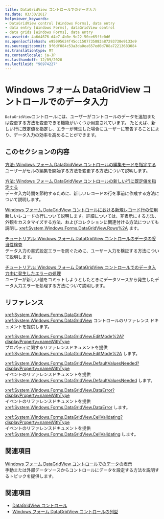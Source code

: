 ```yaml
---
title: DataGridView コントロールでのデータ入力
ms.date: 03/30/2017
helpviewer_keywords:
- DataGridView control [Windows Forms], data entry
- data entry [Windows Forms], dataGridView control
- data grids [Windows Forms], data entry
ms.assetid: 4a6d4676-d4e7-4b0e-9c22-50ce65ffe0d6
ms.openlocfilehash: e95095624f45cc1507735083a87293730e9133e9
ms.sourcegitcommit: 9f6df084c53a3da0ea657ed0d708a72213683084
ms.translationtype: MT
ms.contentlocale: ja-JP
ms.lasthandoff: 12/09/2020
ms.locfileid: "96974227"
---
```

# <a name="data-entry-in-the-windows-forms-datagridview-control"></a>Windows フォーム DataGridView コントロールでのデータ入力
`DataGridView`コントロールには、ユーザーがコントロールのデータを追加または変更する方法を変更できる機能がいくつか用意されています。 たとえば、新しい行に既定値を指定し、エラーが発生した場合にユーザーに警告することにより、データ入力の効率を高めることができます。  
  
## <a name="in-this-section"></a>このセクションの内容  
 [方法: Windows フォーム DataGridView コントロールの編集モードを指定する](how-to-specify-the-edit-mode-for-the-windows-forms-datagridview-control.md)  
 ユーザーがセルの編集を開始する方法を変更する方法について説明します。  
  
 [方法: Windows フォーム DataGridView コントロールの新しい行に既定値を指定する](specify-default-values-for-new-rows-in-the-datagrid.md)  
 データ入力時間を節約するために、新しいレコードの行を事前に作成する方法について説明します。  
  
 [Windows フォーム DataGridView コントロールにおける新規レコード行の使用](using-the-row-for-new-records-in-the-windows-forms-datagridview-control.md)  
 新しいレコードの行について説明します。詳細については、非表示にする方法、外観をカスタマイズする方法、およびコレクションに関連付ける方法についても説明し <xref:System.Windows.Forms.DataGridView.Rows%2A> ます。  
  
 [チュートリアル: Windows フォーム DataGridView コントロールのデータの妥当性検査](walkthrough-validating-data-in-the-windows-forms-datagridview-control.md)  
 データ入力の書式設定エラーを防ぐために、ユーザー入力を検証する方法について説明します。  
  
 [チュートリアル: Windows フォーム DataGridView コントロールでのデータ入力中に発生したエラーの処理](handling-errors-that-occur-during-data-entry-in-the-datagrid.md)  
 ユーザーが新しい値をコミットしようとしたときにデータソースから発生したデータ入力エラーを処理する方法について説明します。  
  
## <a name="reference"></a>リファレンス  
 <xref:System.Windows.Forms.DataGridView>  
 <xref:System.Windows.Forms.DataGridView> コントロールのリファレンス ドキュメントを提供します。  
  
 <xref:System.Windows.Forms.DataGridView.EditMode%2A?displayProperty=nameWithType>  
 プロパティに関するリファレンスドキュメントを提供 <xref:System.Windows.Forms.DataGridView.EditMode%2A> します。  
  
 <xref:System.Windows.Forms.DataGridView.DefaultValuesNeeded?displayProperty=nameWithType>  
 イベントのリファレンスドキュメントを提供 <xref:System.Windows.Forms.DataGridView.DefaultValuesNeeded> します。  
  
 <xref:System.Windows.Forms.DataGridView.DataError?displayProperty=nameWithType>  
 イベントのリファレンスドキュメントを提供 <xref:System.Windows.Forms.DataGridView.DataError> します。  
  
 <xref:System.Windows.Forms.DataGridView.CellValidating?displayProperty=nameWithType>  
 イベントのリファレンスドキュメントを提供 <xref:System.Windows.Forms.DataGridView.CellValidating> します。  
  
## <a name="related-sections"></a>関連項目  
 [Windows フォーム DataGridView コントロールでのデータの表示](displaying-data-in-the-windows-forms-datagridview-control.md)  
 手動または外部データソースからコントロールにデータを設定する方法を説明するトピックを提供します。  
  
## <a name="see-also"></a>関連項目

- [DataGridView コントロール](datagridview-control-windows-forms.md)
- [Windows フォーム DataGridView コントロールの列型](column-types-in-the-windows-forms-datagridview-control.md)
